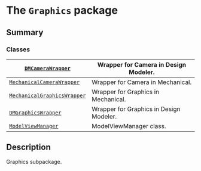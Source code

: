 # The `Graphics` package

## Summary

### Classes

| [`DMCameraWrapper`](DMCameraWrapper.md#DMCameraWrapper)                               | Wrapper for Camera in Design Modeler.   |
|---------------------------------------------------------------------------------------|-----------------------------------------|
| [`MechanicalCameraWrapper`](MechanicalCameraWrapper.md#MechanicalCameraWrapper)       | Wrapper for Camera in Mechanical.       |
| [`MechanicalGraphicsWrapper`](MechanicalGraphicsWrapper.md#MechanicalGraphicsWrapper) | Wrapper for Graphics in Mechanical.     |
| [`DMGraphicsWrapper`](DMGraphicsWrapper.md#DMGraphicsWrapper)                         | Wrapper for Graphics in Design Modeler. |
| [`ModelViewManager`](ModelViewManager.md#ModelViewManager)                            | ModelViewManager class.                 |

## Description

Graphics subpackage.

<!-- !! processed by numpydoc !! -->
